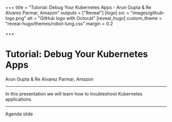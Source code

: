 +++
title = "Tutorial: Debug Your Kubernetes Apps - Arun Gupta & Re Alvarez Parmar, Amazon"
outputs = ["Reveal"]
[logo]
src = "images/github-logo.png"
alt = "GitHub logo with Octocat"
[reveal_hugo]
custom_theme = "reveal-hugo/themes/robot-lung.css"
margin = 0.2

+++

# Tutorial: Debug Your Kubernetes Apps
 Arun Gupta & Re Alvarez Parmar, Amazon


---

In this presentation we will learn how to troubleshoot Kubernetes applications. 

---

Agenda slide

